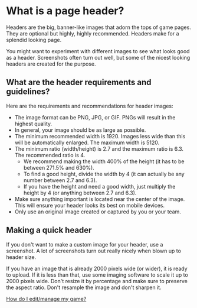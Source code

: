 # What is a page header?

Headers are the big, banner-like images that adorn the tops of game pages. They are optional but highly, highly recommended. Headers make for a splendid looking page.

You might want to experiment with different images to see what looks good as a header. Screenshots often turn out well, but some of the nicest looking headers are created for the purpose. 

## What are the header requirements and guidelines?

Here are the requirements and recommendations for header images:

- The image format can be PNG, JPG, or GIF. PNGs will result in the highest quality. 
- In general, your image should be as large as possible. 
- The minimum recommended width is 1920. Images less wide than this will be automatically enlarged. The maximum width is 5120.
- The minimum ratio (width/height) is 2.7 and the maximum ratio is 6.3. The recommended ratio is 4. 
	- We recommend making the width 400% of the height (it has to be between 271.5% and 630%). 
    - To find a good height, divide the width by 4 (it can actually be any number between 2.7 and 6.3).
    - If you have the height and need a good width, just multiply the height by 4 (or anything between 2.7 and 6.3).
- Make sure anything important is located near the center of the image. This will ensure your header looks its best on mobile devices.
- Only use an original image created or captured by you or your team. 

## Making a quick header

If you don't want to make a custom image for your header, use a screenshot. A lot of screenshots turn out really nicely when blown up to header size.

If you have an image that is already 2000 pixels wide (or wider), it is ready to upload. If it is less than that, use some imaging software to scale it up to 2000 pixels wide. Don't resize it by percentage and make sure to preserve the aspect ratio. Don't resample the image and don't sharpen it.

[How do I edit/manage my game?](/edit-game/index.md)
